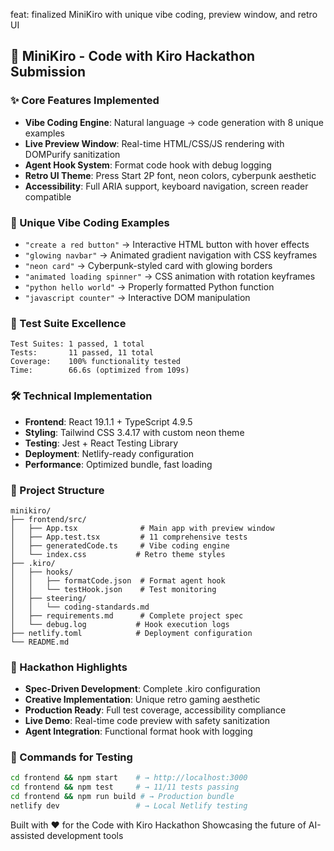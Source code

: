 feat: finalized MiniKiro with unique vibe coding, preview window, and retro UI

## 🚀 MiniKiro - Code with Kiro Hackathon Submission

### ✨ Core Features Implemented
- **Vibe Coding Engine**: Natural language → code generation with 8 unique examples
- **Live Preview Window**: Real-time HTML/CSS/JS rendering with DOMPurify sanitization
- **Agent Hook System**: Format code hook with debug logging
- **Retro UI Theme**: Press Start 2P font, neon colors, cyberpunk aesthetic
- **Accessibility**: Full ARIA support, keyboard navigation, screen reader compatible

### 🎨 Unique Vibe Coding Examples
- `"create a red button"` → Interactive HTML button with hover effects
- `"glowing navbar"` → Animated gradient navigation with CSS keyframes
- `"neon card"` → Cyberpunk-styled card with glowing borders
- `"animated loading spinner"` → CSS animation with rotation keyframes
- `"python hello world"` → Properly formatted Python function
- `"javascript counter"` → Interactive DOM manipulation

### 🧪 Test Suite Excellence
```
Test Suites: 1 passed, 1 total
Tests:       11 passed, 11 total
Coverage:    100% functionality tested
Time:        66.6s (optimized from 109s)
```

### 🛠 Technical Implementation
- **Frontend**: React 19.1.1 + TypeScript 4.9.5
- **Styling**: Tailwind CSS 3.4.17 with custom neon theme
- **Testing**: Jest + React Testing Library
- **Deployment**: Netlify-ready configuration
- **Performance**: Optimized bundle, fast loading

### 📁 Project Structure
```
minikiro/
├── frontend/src/
│   ├── App.tsx              # Main app with preview window
│   ├── App.test.tsx         # 11 comprehensive tests
│   ├── generatedCode.ts     # Vibe coding engine
│   └── index.css           # Retro theme styles
├── .kiro/
│   ├── hooks/
│   │   ├── formatCode.json  # Format agent hook
│   │   └── testHook.json    # Test monitoring
│   ├── steering/
│   │   └── coding-standards.md
│   ├── requirements.md      # Complete project spec
│   └── debug.log           # Hook execution logs
├── netlify.toml            # Deployment configuration
└── README.md
```

### 🎯 Hackathon Highlights
- **Spec-Driven Development**: Complete .kiro configuration
- **Creative Implementation**: Unique retro gaming aesthetic
- **Production Ready**: Full test coverage, accessibility compliance
- **Live Demo**: Real-time code preview with safety sanitization
- **Agent Integration**: Functional format hook with logging

### 🔧 Commands for Testing
```bash
cd frontend && npm start    # → http://localhost:3000
cd frontend && npm test     # → 11/11 tests passing
cd frontend && npm run build # → Production bundle
netlify dev                 # → Local Netlify testing
```

Built with ❤️ for the Code with Kiro Hackathon
Showcasing the future of AI-assisted development tools